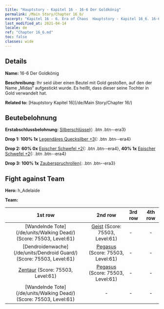 ```yaml
---
title: "Hauptstory - Kapitel 16 - 16-6 Der Goldkönig"
permalink: /Main Story/Chapter 16_6/
excerpt: "Kapitel 16 - 6. Era of Chaos  Hauptstory - Kapitel 16_6. 16-6 Der Goldkönig"
last_modified_at: 2021-04-14
locale: de
ref: "Chapter 16_6.md"
toc: false
classes: wide
---
```


## Details

 **Name:** 16-6 Der Goldkönig

 **Beschreibung:** Ihr seid über einen Beutel mit Gold gestoßen, auf den der Name „Midas“ aufgestickt wurde. Es heißt, dass dieser seine Tochter in Gold verwandelt hat.

 **Related to:** [Hauptstory Kapitel 16](/de/Main Story/Chapter 16/)

## Beutebelohnung

 **Erstabschlussbelohnung:** [Silberschlüssel](/de/Items/con_693/){: .btn .btn--era3}

 **Drop 1:** **100% 1x** [Legendäres Quecksilber +3](/de/Items/mat_56/){: .btn .btn--era4}

 **Drop 2:** **60% 0x** [Epischer Schwefel +2](/de/Items/mat_50/){: .btn .btn--era4}, **40% 1x** [Epischer Schwefel +2](/de/Items/mat_50/){: .btn .btn--era4}

 **Drop 3:** **100% 1x** [Zauberspruchrollen](/de/Items/con_694/){: .btn .btn--era3}


## Fight against Team
 **Hero:** h_Adelaide

 **Team:**


  | 1st row | 2nd row | 3rd row | 4th row |
  |:----:|:----:|:----|:----:|
  | [Wandelnde Tote](/de/units/Walking Dead/) (Score: 75503, Level:61)  | [Geist](/de/units/Wight/) (Score: 75503, Level:61)  | - | - |
  | [Dendroidenwache](/de/units/Dendroid Guard/) (Score: 75503, Level:61)  | [Pegasus](/de/units/Pegasus/) (Score: 75503, Level:61)  | - | - |
  | [Zentaur](/de/units/Centaur/) (Score: 75503, Level:61)  | [Pegasus](/de/units/Pegasus/) (Score: 75503, Level:61)  | - | - |
  | [Wandelnde Tote](/de/units/Walking Dead/) (Score: 75503, Level:61)  | - | - | - |


